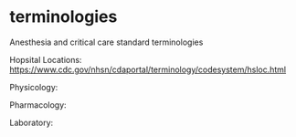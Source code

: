 # terminologies
Anesthesia and critical care standard terminologies


Hopsital Locations:
https://www.cdc.gov/nhsn/cdaportal/terminology/codesystem/hsloc.html

Physicology:

Pharmacology:

Laboratory:
